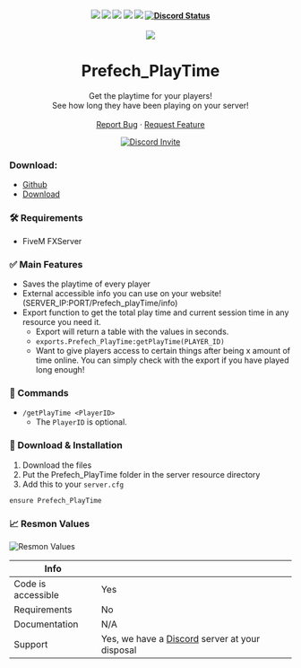 <h4 align="center">
	<img src="https://img.shields.io/github/release/Prefech/Prefech_playTime.png">
	<img src="https://img.shields.io/github/last-commit/Prefech/Prefech_playTime">
	<img src="https://img.shields.io/github/license/Prefech/Prefech_playTime.png">
	<img src="https://img.shields.io/github/issues/Prefech/Prefech_playTime.png">
	<img src="https://img.shields.io/github/contributors/Prefech/Prefech_playTime.png">
	<a href="https://discord.gg/prefech" title=""><img alt="Discord Status" src="https://discordapp.com/api/guilds/721339695199682611/widget.png"></a>
</h4>

<div align="center">
  <a href="https://github.com/Prefech/Prefech_playTime">
    <img src="https://prefech.com/i/PlayTime.png"><br>
  </a>

  <h1 align="center">Prefech_PlayTime</h1>

  <p align="center">
	Get the playtime for your players!<br>
	See how long they have been playing on your server!<br>
    <br />    
    <a href="https://discord.gg/5WJGmFQUjt">Report Bug</a>
    ·
    <a href="https://discord.gg/E9FceTnsJV">Request Feature</a>
  </p>
  <a href="https://discord.gg/prefech" title=""><img alt="Discord Invite" src="https://discordapp.com/api/guilds/721339695199682611/widget.png?style=banner2"></a>
</div>

### Download:
- [Github](https://github.com/prefech/Prefech_playTime)
- [Download](https://github.com/prefech/Prefech_playTime/releases/latest)

### 🛠 Requirements
- FiveM FXServer


### ✅ Main Features
- Saves the playtime of every player
- External accessible info you can use on your website! (SERVER_IP:PORT/Prefech_playTime/info)
- Export function to get the total play time and current session time in any resource you need it.
  - Export will return a table with the values in seconds.
  - `exports.Prefech_PlayTime:getPlayTime(PLAYER_ID)`
  - Want to give players access to certain things after being x amount of time online. You can simply check with the export if you have played long enough!

### 📌 Commands
- `/getPlayTime <PlayerID>`
  - The `PlayerID` is optional.

### 🔧 Download & Installation
1. Download the files
2. Put the Prefech_PlayTime folder in the server resource directory
3. Add this to your `server.cfg`
```
ensure Prefech_PlayTime
```

### 📈 Resmon Values
![](https://prefech.com/i/0bd2635c-5a2d-4cef-b72a-f2e54e13f065.png "Resmon Values") 

Info | |
--- | --- |
Code is accessible | Yes |
Requirements | No |
Documentation | N/A |
Support | Yes, we have a [Discord](https://discord.gg/prefech) server at your disposal
